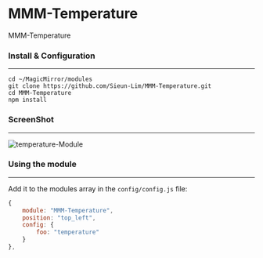 # MMM-Temperature
MMM-Temperature

### Install & Configuration ###
___
    cd ~/MagicMirror/modules
    git clone https://github.com/Sieun-Lim/MMM-Temperature.git
    cd MMM-Temperature
    npm install


### ScreenShot ###
___
![temperature-Module](https://user-images.githubusercontent.com/97720335/192957368-6857ddec-1b07-4acd-b21c-9356ecb8270c.png)




### Using the module ###
___
Add it to the modules array in the `config/config.js` file:
```javascript
{
    module: "MMM-Temperature",
    position: "top_left",
    config: {
        foo: "temperature"
    }
},
```
